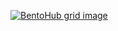 [![BentoHub grid image](https://cloud.appwrite.io/v1/storage/buckets/667d390e003b1971a8be/files/678cba7b0039eb154501/preview?project=667d35ca0017fb21fc6c)](https://bentohub.netlify.app/)
